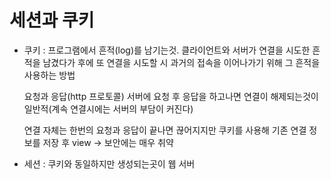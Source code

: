 
세션과 쿠키
========

- 쿠키 : 프로그램에서 흔적(log)를 남기는것.
클라이언트와 서버가 연결을 시도한 흔적을 남겼다가
후에 또 연결을 시도할 시 과거의 접속을 이어나가기 위해
그 흔적을 사용하는 방법
    
    요청과 응답(http 프로토콜) 서버에 요청 후 응답을 하고나면
    연결이 해제되는것이 일반적(계속 연결시에는 서버의 부담이 커진다)
    
    연결 자체는 한번의 요청과 응답이 끝나면 끊어지지만 쿠키를 사용해
    기존 연결 정보를 저장 후 view -> 보안에는 매우 취약
    
- 세션 : 쿠키와 동일하지만 생성되는곳이 웹 서버
